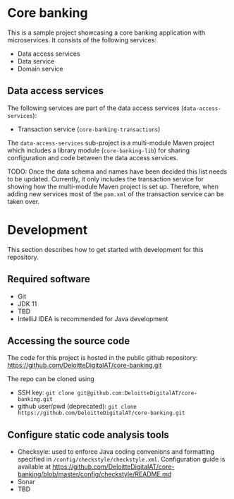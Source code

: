 # Core banking

This is a sample project showcasing a core banking application with microservices. It consists of the following services:

- Data access services
- Data service
- Domain service

## Data access services

The following services are part of the data access services (`data-access-services`):

- Transaction service (`core-banking-transactions`)

The `data-access-services` sub-project is a multi-module Maven project which includes a library module (`core-banking-lib`) for sharing configuration and code between the data access services.

TODO: Once the data schema and names have been decided this list needs to be updated. Currently, it only includes the transaction service for showing how the multi-module Maven project is set up. Therefore, when adding new services most of the `pom.xml` of the transaction service can be taken over.

# Development

This section describes how to get started with development for this repository.

## Required software

- Git
- JDK 11
- TBD
- IntelliJ IDEA is recommended for Java development

## Accessing the source code

The code for this project is hosted in the public github repository:
https://github.com/DeloitteDigitalAT/core-banking.git

The repo can be cloned using
- SSH key: `git clone git@github.com:DeloitteDigitalAT/core-banking.git`
- github user/pwd (deprecated):
`git clone https://github.com/DeloitteDigitalAT/core-banking.git`


## Configure static code analysis tools
- Checksyle: used to enforce Java coding convenions and formatting specified in `/config/checkstyle/checkstyle.xml`.
Configuration guide is available at https://github.com/DeloitteDigitalAT/core-banking/blob/master/config/checkstyle/README.md
- Sonar
- TBD

